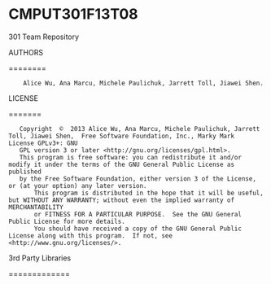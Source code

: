 CMPUT301F13T08
==============

301 Team Repository


AUTHORS

========

        Alice Wu, Ana Marcu, Michele Paulichuk, Jarrett Toll, Jiawei Shen.


 

LICENSE

=======

       Copyright  ©  2013 Alice Wu, Ana Marcu, Michele Paulichuk, Jarrett Toll, Jiawei Shen,  Free Software Foundation, Inc., Marky Mark  License GPLv3+: GNU
       GPL version 3 or later <http://gnu.org/licenses/gpl.html>.
       This program is free software: you can redistribute it and/or modify it under the terms of the GNU General Public License as published 
       by the Free Software Foundation, either version 3 of the License, or (at your option) any later version.
           This program is distributed in the hope that it will be useful, but WITHOUT ANY WARRANTY; without even the implied warranty of MERCHANTABILITY 
           or FITNESS FOR A PARTICULAR PURPOSE.  See the GNU General Public License for more details.
           You should have received a copy of the GNU General Public License along with this program.  If not, see <http://www.gnu.org/licenses/>.
       
       
3rd Party Libraries

=============
